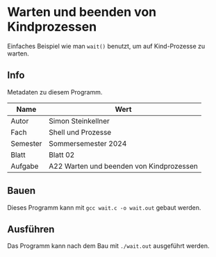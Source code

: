 # Warten und beenden von Kindprozessen

Einfaches Beispiel wie man `wait()` benutzt, um auf Kind-Prozesse zu warten.

## Info

Metadaten zu diesem Programm.

| Name     | Wert                                     |
|----------|------------------------------------------|
| Autor    | Simon Steinkellner                       |
| Fach     | Shell und Prozesse                       |
| Semester | Sommersemester 2024                      |
| Blatt    | Blatt 02                                 |
| Aufgabe  | A22 Warten und beenden von Kindprozessen |

## Bauen

Dieses Programm kann mit `gcc wait.c -o wait.out` gebaut werden.

## Ausführen

Das Programm kann nach dem Bau mit `./wait.out` ausgeführt werden.
